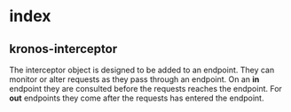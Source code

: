 # index

 kronos-interceptor
 --
The interceptor object is designed to be added to an endpoint.
They can monitor or alter requests as they pass through an endpoint.
On an __in__ endpoint they are consulted before the requests reaches the endpoint.
For __out__ endpoints they come after the requests has entered the endpoint.
